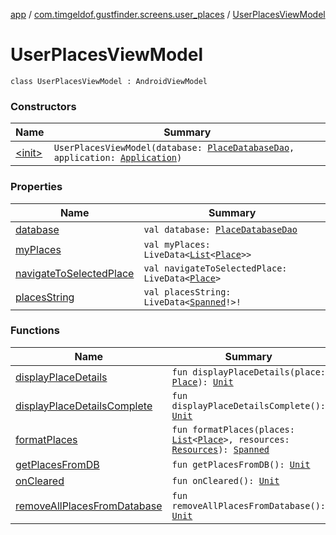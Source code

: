 [app](../../index.md) / [com.timgeldof.gustfinder.screens.user_places](../index.md) / [UserPlacesViewModel](./index.md)

# UserPlacesViewModel

`class UserPlacesViewModel : AndroidViewModel`

### Constructors

| Name | Summary |
|---|---|
| [&lt;init&gt;](-init-.md) | `UserPlacesViewModel(database: `[`PlaceDatabaseDao`](../../com.timgeldof.gustfinder.database/-place-database-dao/index.md)`, application: `[`Application`](https://developer.android.com/reference/android/app/Application.html)`)` |

### Properties

| Name | Summary |
|---|---|
| [database](database.md) | `val database: `[`PlaceDatabaseDao`](../../com.timgeldof.gustfinder.database/-place-database-dao/index.md) |
| [myPlaces](my-places.md) | `val myPlaces: LiveData<`[`List`](https://kotlinlang.org/api/latest/jvm/stdlib/kotlin.collections/-list/index.html)`<`[`Place`](../../com.timgeldof.gustfinder.database/-place/index.md)`>>` |
| [navigateToSelectedPlace](navigate-to-selected-place.md) | `val navigateToSelectedPlace: LiveData<`[`Place`](../../com.timgeldof.gustfinder.database/-place/index.md)`>` |
| [placesString](places-string.md) | `val placesString: LiveData<`[`Spanned`](https://developer.android.com/reference/android/text/Spanned.html)`!>!` |

### Functions

| Name | Summary |
|---|---|
| [displayPlaceDetails](display-place-details.md) | `fun displayPlaceDetails(place: `[`Place`](../../com.timgeldof.gustfinder.database/-place/index.md)`): `[`Unit`](https://kotlinlang.org/api/latest/jvm/stdlib/kotlin/-unit/index.html) |
| [displayPlaceDetailsComplete](display-place-details-complete.md) | `fun displayPlaceDetailsComplete(): `[`Unit`](https://kotlinlang.org/api/latest/jvm/stdlib/kotlin/-unit/index.html) |
| [formatPlaces](format-places.md) | `fun formatPlaces(places: `[`List`](https://kotlinlang.org/api/latest/jvm/stdlib/kotlin.collections/-list/index.html)`<`[`Place`](../../com.timgeldof.gustfinder.database/-place/index.md)`>, resources: `[`Resources`](https://developer.android.com/reference/android/content/res/Resources.html)`): `[`Spanned`](https://developer.android.com/reference/android/text/Spanned.html) |
| [getPlacesFromDB](get-places-from-d-b.md) | `fun getPlacesFromDB(): `[`Unit`](https://kotlinlang.org/api/latest/jvm/stdlib/kotlin/-unit/index.html) |
| [onCleared](on-cleared.md) | `fun onCleared(): `[`Unit`](https://kotlinlang.org/api/latest/jvm/stdlib/kotlin/-unit/index.html) |
| [removeAllPlacesFromDatabase](remove-all-places-from-database.md) | `fun removeAllPlacesFromDatabase(): `[`Unit`](https://kotlinlang.org/api/latest/jvm/stdlib/kotlin/-unit/index.html) |
